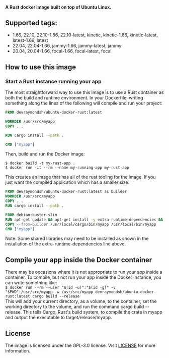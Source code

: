 #### A Rust docker image built on top of Ubuntu Linux.
## Supported tags:
- 1.66, 22.10, 22.10-1.66, 22.10-latest, kinetic, kinetic-1.66, kinetic-latest, latest-1.66, latest
- 22.04, 22.04-1.66, jammy-1.66, jammy-latest, jammy
- 20.04, 20.04-1.66, focal-1.66, focal-latest, focal

## How to use this image
### Start a Rust instance running your app
The most straightforward way to use this image is to use a Rust container as both the build and runtime environment. In your Dockerfile, writing something along the lines of the following will compile and run your project:
```Dockerfile
FROM devraymondsh/ubuntu-docker-rust:latest

WORKDIR /usr/src/myapp
COPY . .

RUN cargo install --path .

CMD ["myapp"]
```
Then, build and run the Docker image:

`$ docker build -t my-rust-app .`<br />
`$ docker run -it --rm --name my-running-app my-rust-app`

This creates an image that has all of the rust tooling for the image. If you just want the compiled application which has a smaller size:
```Dockerfile
FROM devraymondsh/ubuntu-docker-rust:latest as builder
WORKDIR /usr/src/myapp
COPY . .
RUN cargo install --path .

FROM debian:buster-slim
RUN apt-get update && apt-get install -y extra-runtime-dependencies && rm -rf /var/lib/apt/lists/*
COPY --from=builder /usr/local/cargo/bin/myapp /usr/local/bin/myapp
CMD ["myapp"]
```

Note: Some shared libraries may need to be installed as shown in the installation of the extra-runtime-dependencies line above.

## Compile your app inside the Docker container
There may be occasions where it is not appropriate to run your app inside a container. To compile, but not run your app inside the Docker instance, you can write something like:<br />
`$ docker run --rm --user "$(id -u)":"$(id -g)" -v "$PWD":/usr/src/myapp -w /usr/src/myapp devraymondsh/ubuntu-docker-rust:latest cargo build --release`<br />
This will add your current directory, as a volume, to the container, set the working directory to the volume, and run the command cargo build --release. This tells Cargo, Rust's build system, to compile the crate in myapp and output the executable to target/release/myapp.

## License
The image is licensed under the GPL-3.0 license. Visit [LICENSE](https://github.com/devraymondsh/ubuntu-docker-rust/blob/main/LICENSE) for more information.
